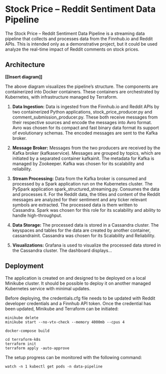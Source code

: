 # Stock Price – Reddit Sentiment Data Pipeline #

The Stock Price – Reddit Sentiment Data Pipeline is a streaming data pipeline that collects and processes data from the Finnhub.io and Reddit APIs. This is intended only as a demonstrative project, but it could be used analyze the real-time impact of Reddit comments on stock prices. 

## Architecture ##

**[[Insert diagram]]**

The above diagram visualizes the pipeline’s structure. The components are containerized into Docker containers. These containers are orchestrated by Kubernetes, with infrastructure managed by Terraform. 

1. **Data Ingestion:** Data is ingested from the Finnhub.io and Reddit APIs by two containerized Python applications, stock_price_producer.py and comment_submission_producer.py. These both receive messages from their respective sources and encode the messages into Avro format. Avro was chosen for its compact and fast binary data format its support of evolutionary schemas. The encoded messages are sent to the Kafka broker.

2. **Message Broker:** Messages from the two producers are received by the Kafka broker (kafkaservice). Messages are grouped by topics, which are initiated by a separated container kafkainit. The metadata for Kafka is managed by Zookeeper. Kafka was chosen for its scalability and reliability. 

3. **Stream Processing:** Data from the Kafka broker is consumed and processed by a Spark application run on the Kubernetes cluster. The PySpark application spark_structured_streaming.py. Consumes the data and processes it. For the Reddit data, the titles and content of the Reddit messages are analyzed for their sentiment and any ticker relevant symbols are extracted. The processed data is them written to Cassandra. Spark was chosen for this role for its scalability and ability to handle high-throughput.

4. **Data Storage:** The processed data is stored in a Cassandra cluster. The keyspaces and tables for the data are created by another container, cassandrainit. Cassandra was chosen for its Scalability and Reliability. 

5. **Visualizations:** Grafana is used to visualize the processed data stored in the Cassandra cluster. The dashboard displays…

## Deployment ##

The application is created on and designed to be deployed on a local Minikube cluster. It should be possible to deploy it on another managed Kubernetes service with minimal updates. 

Before deploying, the credentials.cfg file needs to be updated with Reddit developer credentials and a Finnhub API token. Once the credential has been updated, Minikube and Terraform can be initiated: 

```
minikube delete
minikube start --no-vtx-check --memory 4000mb --cpus 4

docker-compose build 

cd terraform-k8s
terraform init
terraform apply -auto-approve 
```

The setup progress can be monitored with the following command:

```
watch -n 1 kubectl get pods -n data-pipeline
```
